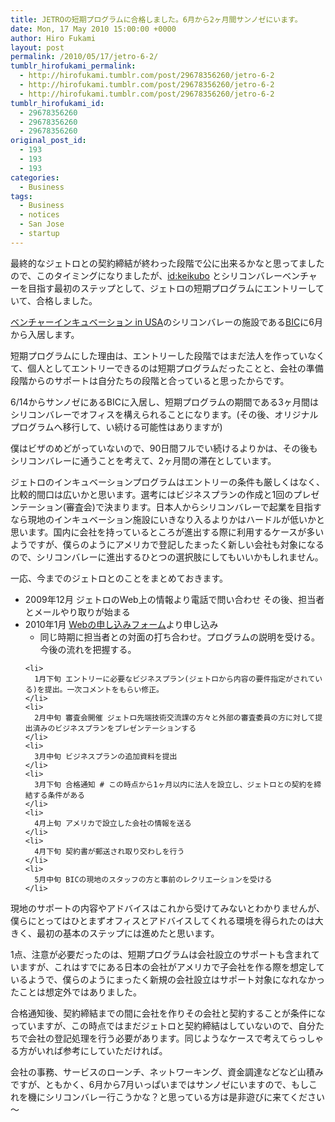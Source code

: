 ```yaml
---
title: JETROの短期プログラムに合格しました。6月から2ヶ月間サンノゼにいます。
date: Mon, 17 May 2010 15:00:00 +0000
author: Hiro Fukami
layout: post
permalink: /2010/05/17/jetro-6-2/
tumblr_hirofukami_permalink:
  - http://hirofukami.tumblr.com/post/29678356260/jetro-6-2
  - http://hirofukami.tumblr.com/post/29678356260/jetro-6-2
  - http://hirofukami.tumblr.com/post/29678356260/jetro-6-2
tumblr_hirofukami_id:
  - 29678356260
  - 29678356260
  - 29678356260
original_post_id:
  - 193
  - 193
  - 193
categories:
  - Business
tags:
  - Business
  - notices
  - San Jose
  - startup
---
```

<div class="section">
  <p>
    最終的なジェトロとの契約締結が終わった段階で公に出来るかなと思ってましたので、このタイミングになりましたが、<a href="http://d.hatena.ne.jp/keikubo/" target="_blank">id:keikubo</a> とシリコンバレーベンチャーを目指す最初のステップとして、ジェトロの短期プログラムにエントリーしていて、合格しました。
  </p>
  
  <p>
    <a href="http://www.jetro.go.jp/services/incubator/" target="_blank">ベンチャーインキュベーション in USA</a>のシリコンバレーの施設である<a href="http://www.jetro.go.jp/services/incubator/types/sv_bic/" target="_blank">BIC</a>に6月から入居します。
  </p>
  
  <p>
    短期プログラムにした理由は、エントリーした段階ではまだ法人を作っていなくて、個人としてエントリーできるのは短期プログラムだったことと、会社の準備段階からのサポートは自分たちの段階と合っていると思ったからです。
  </p>
  
  <p>
    6/14からサンノゼにあるBICに入居し、短期プログラムの期間である3ヶ月間はシリコンバレーでオフィスを構えられることになります。(その後、オリジナルプログラムへ移行して、い続ける可能性はありますが)
  </p>
  
  <p>
    僕はビザのめどがっていないので、90日間フルでい続けるよりかは、その後もシリコンバレーに通うことを考えて、2ヶ月間の滞在としています。
  </p>
  
  <p>
    ジェトロのインキュベーションプログラムはエントリーの条件も厳しくはなく、比較的間口は広いかと思います。選考にはビジネスプランの作成と1回のプレゼンテーション(審査会)で決まります。日本人からシリコンバレーで起業を目指すなら現地のインキュベーション施設にいきなり入るよりかはハードルが低いかと思います。国内に会社を持っているところが進出する際に利用するケースが多いようですが、僕らのようにアメリカで登記したまったく新しい会社も対象になるので、シリコンバレーに進出するひとつの選択肢にしてもいいかもしれません。
  </p>
  
  <p>
    一応、今までのジェトロとのことをまとめておきます。
  </p>
  
  <ul>
    <li>
      2009年12月 ジェトロのWeb上の情報より電話で問い合わせ その後、担当者とメールやり取りが始まる
    </li>
    <li>
      2010年1月 <a href="http://www.jetro.go.jp/services/incubator/application/" target="_blank">Webの申し込みフォーム</a>より申し込み <ul>
        <li>
          同じ時期に担当者との対面の打ち合わせ。プログラムの説明を受ける。今後の流れを把握する。
        </li>
      </ul>
    </li>
    
    <li>
      1月下旬 エントリーに必要なビジネスプラン(ジェトロから内容の要件指定がされている)を提出。一次コメントをもらい修正。
    </li>
    <li>
      2月中旬 審査会開催 ジェトロ先端技術交流課の方々と外部の審査委員の方に対して提出済みのビジネスプランをプレゼンテーションする
    </li>
    <li>
      3月中旬 ビジネスプランの追加資料を提出
    </li>
    <li>
      3月下旬 合格通知 # この時点から1ヶ月以内に法人を設立し、ジェトロとの契約を締結する条件がある
    </li>
    <li>
      4月上旬 アメリカで設立した会社の情報を送る
    </li>
    <li>
      4月下旬 契約書が郵送され取り交わしを行う
    </li>
    <li>
      5月中旬 BICの現地のスタッフの方と事前のレクリエーションを受ける
    </li>
  </ul>
  
  <p>
    現地のサポートの内容やアドバイスはこれから受けてみないとわかりませんが、僕らにとってはひとまずオフィスとアドバイスしてくれる環境を得られたのは大きく、最初の基本のステップには進めたと思います。
  </p>
  
  <p>
    1点、注意が必要だったのは、短期プログラムは会社設立のサポートも含まれていますが、これはすでにある日本の会社がアメリカで子会社を作る際を想定しているようで、僕らのようにまったく新規の会社設立はサポート対象になれなかったことは想定外ではありました。
  </p>
  
  <p>
    合格通知後、契約締結までの間に会社を作りその会社と契約することが条件になっていますが、この時点ではまだジェトロと契約締結はしていないので、自分たちで会社の登記処理を行う必要があります。同じようなケースで考えてらっしゃる方がいれば参考にしていただければ。
  </p>
  
  <p>
    会社の事務、サービスのローンチ、ネットワーキング、資金調達などなど山積みですが、ともかく、6月から7月いっぱいまではサンノゼにいますので、もしこれを機にシリコンバレー行こうかな？と思っている方は是非遊びに来てください～
  </p>
</div>